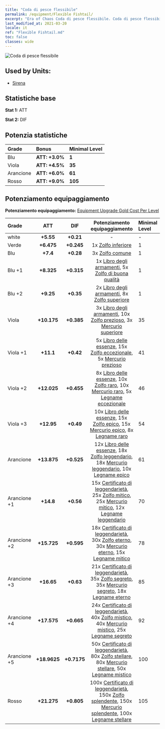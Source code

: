 ```yaml
---
title: "Coda di pesce flessibile"
permalink: /equipment/Flexible Fishtail/
excerpt: "Era of Chaos Coda di pesce flessibile. Coda di pesce flessibile"
last_modified_at: 2021-03-20
locale: it
ref: "Flexible Fishtail.md"
toc: false
classes: wide
---
```


  ![Coda di pesce flessibile](/images/e/e_99053.png)

## Used by Units:

* [Sirena](/it/units/Mermaid/) 


## Statistiche base
 **Stat 1:** ATT

 **Stat 2:** DIF

## Potenzia statistiche

  |     Grade    |   Bonus | Minimal Level | 
  |:-------------|:--------|:--------------| 
  | Blu | **ATT: +3.0%** | **1** | 
  | Viola | **ATT: +4.5%** | **35** | 
  | Arancione | **ATT: +6.0%** | **61** | 
  | Rosso | **ATT: +9.0%** | **105** | 


## Potenziamento equipaggiamento
 **Potenziamento equipaggiamento:** [Equipment Upgrade Gold Cost Per Level](/equipment/EquipmentUpgradeCostPerLevel/) 

  |          Grade      | ATT | DIF | Potenziamento equipaggiamento | Minimal Level |
  |:--------------------|:---------:|:---------:|:----------------:|:--------------|
  | white | **+5.55** | **+0.21** | - | - |
  | Verde | **+6.475** | **+0.245** | 1x [Zolfo inferiore](/it/Items/mat_3/) | 1 |
  | Blu | **+7.4** | **+0.28** | 3x [Zolfo comune](/it/Items/mat_9/) | 1 |
  | Blu +1 | **+8.325** | **+0.315** | 1x [Libro degli armamenti](/it/Items/mat_18/), 5x [Zolfo di buona qualità](/it/Items/mat_15/) | 1 |
  | Blu +2 | **+9.25** | **+0.35** | 2x [Libro degli armamenti](/it/Items/mat_25/), 8x [Zolfo superiore](/it/Items/mat_22/) | 1 |
  | Viola | **+10.175** | **+0.385** | 3x [Libro degli armamenti](/it/Items/mat_32/), 10x [Zolfo prezioso](/it/Items/mat_29/), 3x [Mercurio superiore](/it/Items/mat_21/) | 35 |
  | Viola +1 | **+11.1** | **+0.42** | 5x [Libro delle essenze](/it/Items/mat_39/), 15x [Zolfo eccezionale](/it/Items/mat_36/), 5x [Mercurio prezioso](/it/Items/mat_28/) | 41 |
  | Viola +2 | **+12.025** | **+0.455** | 8x [Libro delle essenze](/it/Items/mat_46/), 10x [Zolfo raro](/it/Items/mat_43/), 10x [Mercurio raro](/it/Items/mat_42/), 5x [Legname eccezionale](/it/Items/mat_34/) | 46 |
  | Viola +3 | **+12.95** | **+0.49** | 10x [Libro delle essenze](/it/Items/mat_53/), 15x [Zolfo epico](/it/Items/mat_50/), 15x [Mercurio epico](/it/Items/mat_49/), 8x [Legname raro](/it/Items/mat_41/) | 54 |
  | Arancione | **+13.875** | **+0.525** | 12x [Libro delle essenze](/it/Items/mat_60/), 18x [Zolfo leggendario](/it/Items/mat_57/), 18x [Mercurio leggendario](/it/Items/mat_56/), 10x [Legname epico](/it/Items/mat_48/) | 61 |
  | Arancione +1 | **+14.8** | **+0.56** | 15x [Certificato di leggendarietà](/it/Items/mat_67/), 25x [Zolfo mitico](/it/Items/mat_64/), 25x [Mercurio mitico](/it/Items/mat_63/), 12x [Legname leggendario](/it/Items/mat_55/) | 70 |
  | Arancione +2 | **+15.725** | **+0.595** | 18x [Certificato di leggendarietà](/it/Items/mat_74/), 30x [Zolfo eterno](/it/Items/mat_71/), 30x [Mercurio eterno](/it/Items/mat_70/), 15x [Legname mitico](/it/Items/mat_62/) | 78 |
  | Arancione +3 | **+16.65** | **+0.63** | 21x [Certificato di leggendarietà](/it/Items/mat_81/), 35x [Zolfo segreto](/it/Items/mat_78/), 35x [Mercurio segreto](/it/Items/mat_77/), 18x [Legname eterno](/it/Items/mat_69/) | 85 |
  | Arancione +4 | **+17.575** | **+0.665** | 24x [Certificato di leggendarietà](/it/Items/mat_88/), 40x [Zolfo mistico](/it/Items/mat_85/), 40x [Mercurio mistico](/it/Items/mat_84/), 25x [Legname segreto](/it/Items/mat_76/) | 92 |
  | Arancione +5 | **+18.9625** | **+0.7175** | 50x [Certificato di leggendarietà](/it/Items/mat_95/), 80x [Zolfo stellare](/it/Items/mat_92/), 80x [Mercurio stellare](/it/Items/mat_91/), 50x [Legname mistico](/it/Items/mat_83/) | 100 |
  | Rosso | **+21.275** | **+0.805** | 100x [Certificato di leggendarietà](/it/Items/mat_102/), 150x [Zolfo splendente](/it/Items/mat_99/), 150x [Mercurio splendente](/it/Items/mat_98/), 100x [Legname stellare](/it/Items/mat_90/) | 105 |

